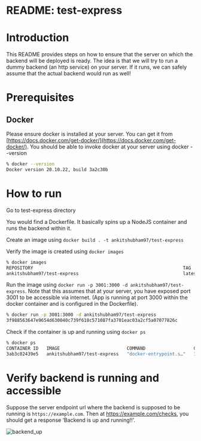 # README: test-express

# Introduction

This README provides steps on how to ensure that the server on which the backend will be deployed is ready. The idea is that we will try to run a dummy backend (an http service) on your server. If it runs, we can safely assume that the actual backend would run as well!

# Prerequisites

## Docker

Please ensure docker is installed at your server. You can get it from [https://docs.docker.com/get-docker/](https://docs.docker.com/get-docker/). You should be able to invoke docker at your server using docker --version

```bash
% docker --version
Docker version 20.10.22, build 3a2c30b
```

# How to run

Go to test-express directory

You would find a Dockerfile. It basically spins up a NodeJS container and runs the backend within it.

Create an image using `docker build . -t ankitshubham97/test-express`

Verify the image is created using `docker images`

```bash
% docker images
REPOSITORY                                                        TAG       IMAGE ID       CREATED         SIZE
ankitshubham97/test-express                                       latest    ff1be8bc04a9   5 seconds ago   1.01GB
```

Run the image using `docker run -p 3001:3000 -d ankitshubham97/test-express`. Note that this assumes that at your server, you have exposed port 3001 to be accessible via internet. (App is running at port 3000 within the docker container and is configured in the Dockerfile).

```bash
% docker run -p 3001:3000 -d ankitshubham97/test-express
3f988563647e9654d630040c739f618c571087fa3701eac03a2cf5a07077826c
```

Check if the container is up and running using `docker ps`

```bash
% docker ps
CONTAINER ID   IMAGE                         COMMAND                  CREATED          STATUS          PORTS                    NAMES
3ab3c02439e5   ankitshubham97/test-express   "docker-entrypoint.s…"   12 minutes ago   Up 12 minutes   0.0.0.0:3001->3000/tcp   hopeful_perlman
```

# Verify backend is running and accessible

Suppose the server endpoint url where the backend is supposed to be running is `https://example.com`. Then at https://example.com/checks, you should get a response ‘Backend is up and running!!’. 

![backend_up](https://user-images.githubusercontent.com/16755676/228033055-e0948440-ccc9-4c71-95ed-53be4bc40de4.png)
